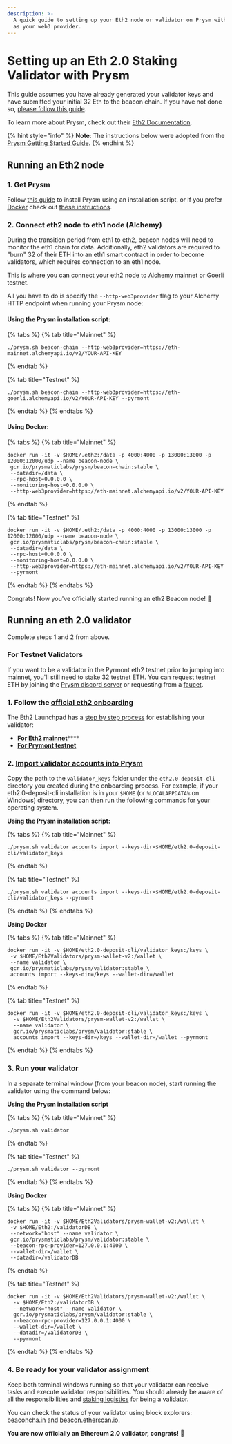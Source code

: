 ```yaml
---
description: >-
  A quick guide to setting up your Eth2 node or validator on Prysm with Alchemy
  as your web3 provider.
---
```


# Setting up an Eth 2.0 Staking Validator with Prysm

This guide assumes you have already generated your validator keys and have submitted your initial 32 Eth to the beacon chain. If you have not done so, [please follow this guide](https://docs.alchemy.com/alchemy/guides/running-an-eth2-node-with-alchemy).

To learn more about Prysm, check out their [Eth2 Documentation](https://docs.prylabs.network/docs/getting-started).

{% hint style="info" %}
**Note**: The instructions below were adopted from the [Prysm Getting Started Guide](https://docs.prylabs.network/docs/mainnet/joining-eth2).
{% endhint %}

## Running an Eth2 node <a href="running-an-eth-2-node" id="running-an-eth-2-node"></a>

### 1. Get Prysm <a href="s-1-get-prysm" id="s-1-get-prysm"></a>

Follow [this guide](https://docs.prylabs.network/docs/install/install-with-script/) to install Prysm using an installation script, or if you prefer [Docker](https://docs.docker.com/get-docker/) check out [these instructions](https://docs.prylabs.network/docs/install/install-with-docker/).

### 2. Connect eth2 node to eth1 node (Alchemy) <a href="s-2-connect-eth-2-node-to-eth-1-node-alchemy" id="s-2-connect-eth-2-node-to-eth-1-node-alchemy"></a>

During the transition period from eth1 to eth2, beacon nodes will need to monitor the eth1 chain for data. Additionally, eth2 validators are required to "burn" 32 of their ETH into an eth1 smart contract in order to become validators, which requires connection to an eth1 node.

This is where you can connect your eth2 node to Alchemy mainnet or Goerli testnet.

All you have to do is specify the `--http-web3provider` flag to your Alchemy HTTP endpoint when running your Prysm node:

#### Using the Prysm installation script: <a href="using-the-prysm-installation-script" id="using-the-prysm-installation-script"></a>

{% tabs %}
{% tab title="Mainnet" %}
```
./prysm.sh beacon-chain --http-web3provider=https://eth-mainnet.alchemyapi.io/v2/YOUR-API-KEY
```
{% endtab %}

{% tab title="Testnet" %}
```
./prysm.sh beacon-chain --http-web3provider=https://eth-goerli.alchemyapi.io/v2/YOUR-API-KEY --pyrmont
```
{% endtab %}
{% endtabs %}

#### Using Docker:

{% tabs %}
{% tab title="Mainnet" %}
```
docker run -it -v $HOME/.eth2:/data -p 4000:4000 -p 13000:13000 -p 12000:12000/udp --name beacon-node \
 gcr.io/prysmaticlabs/prysm/beacon-chain:stable \
 --datadir=/data \
 --rpc-host=0.0.0.0 \
 --monitoring-host=0.0.0.0 \
 --http-web3provider=https://eth-mainnet.alchemyapi.io/v2/YOUR-API-KEY
```
{% endtab %}

{% tab title="Testnet" %}
```
docker run -it -v $HOME/.eth2:/data -p 4000:4000 -p 13000:13000 -p 12000:12000/udp --name beacon-node \
 gcr.io/prysmaticlabs/prysm/beacon-chain:stable \
 --datadir=/data \
 --rpc-host=0.0.0.0 \
 --monitoring-host=0.0.0.0 \
 --http-web3provider=https://eth-mainnet.alchemyapi.io/v2/YOUR-API-KEY
 --pyrmont
```
{% endtab %}
{% endtabs %}

Congrats! Now you've officially started running an eth2 Beacon node! 🎉

## Running an eth 2.0 validator <a href="running-an-eth-2-0-validator" id="running-an-eth-2-0-validator"></a>

Complete steps 1 and 2 from above.

### For Testnet Validators

If you want to be a validator in the Pyrmont eth2 testnet prior to jumping into mainnet, you'll still need to stake 32 testnet ETH. You can request testnet ETH by joining the [Prysm discord server](https://discord.com/invite/hmq4y2P) or requesting from a [faucet](https://goerli-faucet.slock.it). 

### 1. Follow the [official eth2 onboarding](https://launchpad.ethereum.org/overview) <a href="s-3-follow-the-official-eth-2-onboarding" id="s-3-follow-the-official-eth-2-onboarding"></a>

The Eth2 Launchpad has a [step by step process](https://launchpad.ethereum.org/overview) for establishing your validator:

* [**For Eth2 mainnet**](https://launchpad.ethereum.org/overview)****
* ****[**For Prymont testnet**](https://pyrmont.launchpad.ethereum.org/overview)****

### 2. [Import validator accounts into Prysm](https://docs.prylabs.network/docs/mainnet/joining-eth2#step-5-import-your-validator-accounts-into-prysm) <a href="s-4-import-validator-accounts-into-prysm" id="s-4-import-validator-accounts-into-prysm"></a>

Copy the path to the `validator_keys` folder under the `eth2.0-deposit-cli` directory you created during the onboarding process. For example, if your eth2.0-deposit-cli installation is in your `$HOME` (or `%LOCALAPPDATA%` on Windows) directory, you can then run the following commands for your operating system.

**Using the Prysm installation script:**

{% tabs %}
{% tab title="Mainnet" %}
```
./prysm.sh validator accounts import --keys-dir=$HOME/eth2.0-deposit-cli/validator_keys
```
{% endtab %}

{% tab title="Testnet" %}
```
./prysm.sh validator accounts import --keys-dir=$HOME/eth2.0-deposit-cli/validator_keys --pyrmont
```
{% endtab %}
{% endtabs %}

**Using Docker**

{% tabs %}
{% tab title="Mainnet" %}
```
docker run -it -v $HOME/eth2.0-deposit-cli/validator_keys:/keys \
 -v $HOME/Eth2Validators/prysm-wallet-v2:/wallet \
 --name validator \
 gcr.io/prysmaticlabs/prysm/validator:stable \
 accounts import --keys-dir=/keys --wallet-dir=/wallet
```
{% endtab %}

{% tab title="Testnet" %}
```
docker run -it -v $HOME/eth2.0-deposit-cli/validator_keys:/keys \
  -v $HOME/Eth2Validators/prysm-wallet-v2:/wallet \
  --name validator \
  gcr.io/prysmaticlabs/prysm/validator:stable \
  accounts import --keys-dir=/keys --wallet-dir=/wallet --pyrmont
```
{% endtab %}
{% endtabs %}

### 3. Run your validator <a href="s-5-run-your-validator" id="s-5-run-your-validator"></a>

In a separate terminal window (from your beacon node), start running the validator using the command below:

**Using the Prysm installation script**

{% tabs %}
{% tab title="Mainnet" %}
```
./prysm.sh validator
```
{% endtab %}

{% tab title="Testnet" %}
```
./prysm.sh validator --pyrmont
```
{% endtab %}
{% endtabs %}

**Using Docker**

{% tabs %}
{% tab title="Mainnet" %}
```
docker run -it -v $HOME/Eth2Validators/prysm-wallet-v2:/wallet \
 -v $HOME/Eth2:/validatorDB \
 --network="host" --name validator \
 gcr.io/prysmaticlabs/prysm/validator:stable \
 --beacon-rpc-provider=127.0.0.1:4000 \
 --wallet-dir=/wallet \
 --datadir=/validatorDB
```
{% endtab %}

{% tab title="Testnet" %}
```
docker run -it -v $HOME/Eth2Validators/prysm-wallet-v2:/wallet \
  -v $HOME/Eth2:/validatorDB \
  --network="host" --name validator \
  gcr.io/prysmaticlabs/prysm/validator:stable \
  --beacon-rpc-provider=127.0.0.1:4000 \
  --wallet-dir=/wallet \
  --datadir=/validatorDB \
  --pyrmont
```
{% endtab %}
{% endtabs %}

### 4. Be ready for your validator assignment <a href="s-6-be-ready-for-your-validator-assignment" id="s-6-be-ready-for-your-validator-assignment"></a>

Keep both terminal windows running so that your validator can receive tasks and execute validator responsibilities. You should already be aware of all the responsibilities and [staking logistics](https://docs.ethhub.io/ethereum-roadmap/ethereum-2.0/proof-of-stake/#staking-logistics) for being a validator.

You can check the status of your validator using block explorers: [beaconcha.in](https://beaconcha.in) and [beacon.etherscan.io](https://beacon.etherscan.io).

**You are now officially an Ethereum 2.0 validator, congrats!** 🎉

